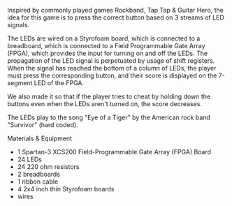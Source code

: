 Inspired by commonly played games Rockband, Tap Tap & Guitar Hero, the idea for this game is to press the correct button based on 3 streams of LED signals. 

The LEDs are wired on a Styrofoam board, which is connected to a breadboard, which is connected to a Field Programmable Gate Array (FPGA), which provides the input for turning on and off the LEDs. The propagation of the LED signal is perpetuated by usage of shift registers. When the signal has reached the bottom of a column of LEDs, the player must press the corresponding button, and their score is displayed on the 7-segment LED of the FPGA. 

We also made it so that if the player tries to cheat by holding down the buttons even when the LEDs aren't turned on, the score decreases. 

The LEDs play to the song "Eye of a Tiger" by the American rock band "Survivor" (hard coded). 

Materials & Equipment

- 1 Spartan-3 XCS200 Field-Programmable Gate Array (FPGA) Board
- 24 LEDs
- 24 220 ohm resistors
- 2 breadboards 
- 1 ribbon cable
- 4 2x4 inch thin Styrofoam boards
- wires
